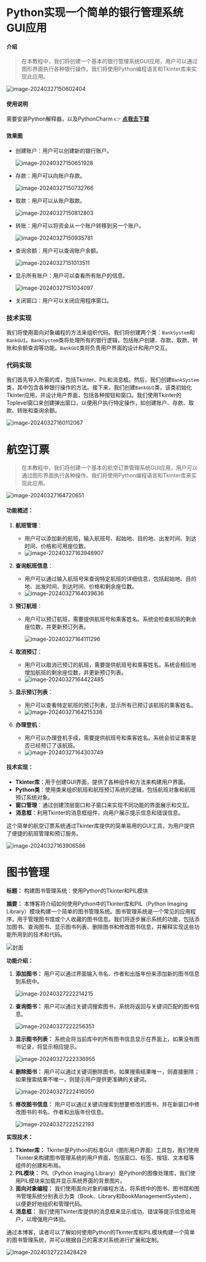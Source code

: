 # Python实现一个简单的银行管理系统GUI应用
#### 介绍
> 在本教程中，我们将创建一个基本的银行管理系统GUI应用，用户可以通过图形界面执行各种银行操作。我们将使用Python编程语言和Tkinter库来实现此应用。

![image-20240327150602404](http://liyansheng.top/typora/image-20240327150602404.png)

#### 使用说明

需要安装Python解释器，以及PythonCharm
 :point_right:  **[点我去下载](https://www.jetbrains.com/pycharm/)** 

#### 效果图

- 创建账户：用户可以创建新的银行账户。

    ![image-20240327150651928](http://liyansheng.top/typora/image-20240327150651928.png)
- 存款：用户可以向账户存款。

    ![image-20240327150732766](http://liyansheng.top/typora/image-20240327150732766.png)
- 取款：用户可以从账户取款。

    ![image-20240327150812803](http://liyansheng.top/typora/image-20240327150812803.png)
- 转账：用户可以将资金从一个账户转移到另一个账户。

    ![image-20240327150935781](http://liyansheng.top/typora/image-20240327150935781.png)
- 查询余额：用户可以查询账户余额。

    ![image-20240327151013511](http://liyansheng.top/typora/image-20240327151013511.png)
- 显示所有账户：用户可以查看所有账户的信息。

    ![image-20240327151034097](http://liyansheng.top/typora/image-20240327151034097.png)
- 关闭窗口：用户可以关闭应用程序窗口。

### 技术实现

我们将使用面向对象编程的方法来组织代码。我们将创建两个类：`BankSystem`和`BankGUI`。`BankSystem`类将处理所有的银行逻辑，包括账户创建、存款、取款、转账和余额查询等功能。`BankGUI`类将负责用户界面的设计和用户交互。

### 代码实现

我们首先导入所需的库，包括Tkinter、PIL和消息框。然后，我们创建`BankSystem`类，其中包含各种银行操作的方法。接下来，我们创建`BankGUI`类，该类初始化Tkinter应用，并设计用户界面，包括各种按钮和窗口。我们使用Tkinter的Toplevel窗口来创建弹出窗口，以便用户执行特定操作，如创建账户、存款、取款、转账和查询余额。

![image-20240327160112067](http://liyansheng.top/typora/image-20240327160112067.png)





# 航空订票

> 在本教程中，我们将创建一个基本的航空订票管理系统GUI应用，用户可以通过图形界面执行各种操作。我们将使用Python编程语言和Tkinter库来实现此应用。

![image-20240327164720651](http://liyansheng.top/typora/image-20240327164720651.png)

#### 功能概述：

1. **航班管理**：

    - 用户可以添加新的航班，输入航班号、起始地、目的地、出发时间、到达时间、价格和可用座位数。
    - ![image-20240327163948907](http://liyansheng.top/typora/image-20240327163948907.png)

2. **查询航班信息**：

    - 用户可以通过输入航班号来查询特定航班的详细信息，包括起始地、目的地、出发时间、到达时间、价格和剩余座位数。
    - ![image-20240327164039636](http://liyansheng.top/typora/image-20240327164039636.png)

3. **预订航班**：

    - 用户可以预订航班，需要提供航班号和乘客姓名。系统会检查航班的剩余座位数，并更新预订列表。

        ![image-20240327164111296](http://liyansheng.top/typora/image-20240327164111296.png)

4. **取消预订**：

    - 用户可以取消已预订的航班，需要提供航班号和乘客姓名。系统会相应地增加航班的剩余座位数，并更新预订列表。
    - ![image-20240327164422485](http://liyansheng.top/typora/image-20240327164422485.png)

5. **显示预订列表**：

    - 用户可以查看特定航班的预订列表，显示所有已预订该航班的乘客姓名。
    - ![image-20240327164215336](http://liyansheng.top/typora/image-20240327164215336.png)

6. **办理登机**：

    - 用户可以办理登机手续，需要提供航班号和乘客姓名。系统会验证乘客是否已经预订了该航班。
    - ![image-20240327164303749](http://liyansheng.top/typora/image-20240327164303749.png)

#### 技术实现：

- **Tkinter库**：用于创建GUI界面，提供了各种组件和方法来构建用户界面。
- **Python类**：使用类来组织航班和航班预订系统的逻辑，包括航班对象和航班预订系统对象。
- **窗口管理**：通过创建顶层窗口和子窗口来实现不同功能的界面展示和交互。
- **消息框**：利用Tkinter的消息框组件，向用户展示提示信息和错误信息。

这个简单的航空订票系统通过Tkinter库提供的简单易用的GUI工具，为用户提供了便捷的航班管理和预订服务。

![image-20240327163906586](http://liyansheng.top/typora/image-20240327163906586.png)

# 图书管理

**标题：** 构建图书管理系统：使用Python的Tkinter和PIL模块

**摘要：** 本博客将介绍如何使用Python中的Tkinter库和PIL（Python Imaging Library）模块构建一个简单的图书管理系统。图书管理系统是一个常见的应用程序，用于管理图书馆或个人收藏的图书信息。我们将逐步展示系统的功能，包括添加图书、查询图书、显示图书列表、删除图书和修改图书信息，并解释实现这些功能所用到的技术和代码。

![封面](http://liyansheng.top/typora/%E5%B0%81%E9%9D%A2.png)

**功能介绍：**

1. **添加图书：** 用户可以通过界面输入书名、作者和出版年份来添加新的图书信息到系统中。

    ![image-20240327222214215](http://liyansheng.top/typora/image-20240327222214215.png)

2. **查询图书：** 用户可以通过关键词搜索图书，系统将返回与关键词匹配的图书信息。

    ![image-20240327222256351](http://liyansheng.top/typora/image-20240327222256351.png)

3. **显示图书列表：** 系统会将当前库中的所有图书信息显示在界面上，如果没有图书记录，将显示相应提示。

    ![image-20240327222336955](http://liyansheng.top/typora/image-20240327222336955.png)

4. **删除图书：** 用户可以通过关键词删除图书，如果搜索结果唯一，则直接删除；如果搜索结果不唯一，则提示用户提供更准确的关键词。

    ![image-20240327222416050](http://liyansheng.top/typora/image-20240327222416050.png)

5. **修改图书信息：** 用户可以通过关键词搜索到想要修改的图书，并在新窗口中修改图书的书名、作者和出版年份信息。

    ![image-20240327222522193](http://liyansheng.top/typora/image-20240327222522193.png)

**实现技术：**

1. **Tkinter库：** Tkinter是Python的标准GUI（图形用户界面）工具包，我们使用Tkinter来构建图书管理系统的用户界面，包括窗口、标签、按钮、文本框等组件的创建和布局。
2. **PIL模块：** PIL（Python Imaging Library）是Python的图像处理库，我们使用PIL模块来加载并显示系统界面的背景图片。
3. **面向对象编程：** 我们使用面向对象的编程方法，将系统中的图书、图书馆和图书管理系统分别表示为类（Book、Library和BookManagementSystem），以便更好地组织和管理代码。
4. **消息框：** 我们使用Tkinter库提供的消息框来显示成功、错误等提示信息给用户，以增强用户体验。

通过本博客，读者可以了解如何使用Python的Tkinter库和PIL模块构建一个简单的图书管理系统，并可以根据自己的需求对系统进行扩展和定制。

![image-20240327223428429](http://liyansheng.top/typora/image-20240327223428429.png)